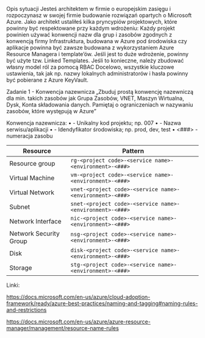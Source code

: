 Opis sytuacji 
Jesteś architektem w firmie o europejskim zasięgu i rozpoczynasz w swojej firmie budowanie rozwiązań opartych o Microsoft Azure. 
Jako architekt ustaliłeś kilka pryncypiów projektowych, które powinny być respektowane przy każdym wdrożeniu: 
Każdy projekt powinien używać konwencji nazw dla grup i zasobów zgodnych z konwencją firmy 
Infrastruktura, budowana w Azure pod środowiska czy aplikacje powinna być zawsze budowana z wykorzystaniem Azure Resource Managera i template’ów. Jeśli jest to duże wdrożenie, powinny być użyte tzw. Linked Templates. 
Jeśli to konieczne, należy zbudować własny model ról za pomocą RBAC 
Docelowo, wszystkie kluczowe ustawienia, tak jak np. nazwy lokalnych administratorów i hasła powinny być pobierane z Azure KeyVault.


Zadanie 1 - Konwencja nazewnicza 
„Zbuduj prostą konwencję nazewniczą dla min. takich zasobów jak Grupa Zasobów, VNET, Maszyn Wirtualna, Dysk, Konta składowania danych. Pamiętaj o ograniczeniach w nazywaniu zasobów, które występują w Azure” 
  

Konwencja nazewnicza: 
• <project code> - Unikalny kod projektu; np. 007 
• <service name> - Nazwa serwisu/aplikacji 
• <environment> - Idendyfikator środowiska; np. prod, dev, test 
• <###> - numeracja zasobu 
 

| Resource | Pattern |
| --- | --- |
| Resource group | `rg-<project code>-<service name>-<environment>-<###>` |
| Virtual Machine | `vm-<project code>-<service name>-<environment>-<###>` |
| Virtual Network  | `vnet-<project code>-<service name>-<environment>-<###>` |
| Subnet  | `snet-<project code>-<service name>-<environment>-<###>` |
| Network Interface  | `nic-<project code>-<service name>-<environment>-<###>` |
| Network Security Group  | `nsg-<project code>-<service name>-<environment>-<###>` |
| Disk  | `disk-<project code>-<service name>-<environment>-<###>` |
| Storage  | `stg-<project code>-<service name>-<environment>-<###>` |



 
 
 
Linki:

https://docs.microsoft.com/en-us/azure/cloud-adoption-framework/ready/azure-best-practices/naming-and-tagging#naming-rules-and-restrictions 
 
https://docs.microsoft.com/en-us/azure/azure-resource-manager/management/resource-name-rules 
  
